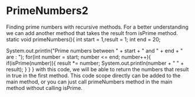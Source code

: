 # PrimeNumbers2
Finding prime numbers with recursive methods.
For a better understanding  we can add another method that takes the result from isPrime method.
 static void primeNumbers(){
        int start = 1,result = 1;
        int end = 20;

  System.out.println("Prime numbers between " + start + " and " + end + " are : ");
  for(int number = start; number <= end; number++){
  if(isPrime(number)){
          result *= number;
          System.out.println(number + " " + result);
   }
  }
 }
with this code, we will be able to return the numbers that result in true in the first method. This code scope directly can be added to the main method, or you can just call primeNumbers method in the main method without calling isPrime.
